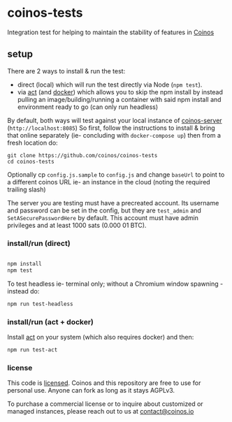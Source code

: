 # coinos-tests

Integration test for helping to maintain the stability of features in [Coinos]

## setup

There are 2 ways to install & run the test: 
- direct (local) which will run the test directly via Node (`npm test`). 
- via [act] (and [docker]) which allows you to skip the npm install by instead pulling an image/building/running a container with said npm install and environment ready to go (can only run headless)

By default, both ways will test against your local instance of [coinos-server] (`http://localhost:8085`) 
So first, follow the instructions to install & bring that online separately (ie- concluding with `docker-compose up`) then from a fresh location do: 
```
git clone https://github.com/coinos/coinos-tests
cd coinos-tests
```

Optionally cp `config.js.sample` to `config.js` and change `baseUrl` to point to a different coinos URL ie- an instance in the cloud (noting the required trailing slash)

The server you are testing must have a precreated account.  Its username and password can be set in the config, but they are `test_admin` and `SetASecurePasswordHere` by default.  This account must have admin privileges and at least 1000 sats (0.000 01 BTC).

### install/run (direct)

```bash

npm install
npm test
```

To test headless ie- terminal only; without a Chromium window spawning - instead do: 

```bash
npm run test-headless
```

### install/run (act + docker)

Install [act] on your system (which also requires docker) and then: 

```bash
npm run test-act
```

### license

This code is [licensed].  Coinos and this repository are free to use for personal use.  Anyone can fork as long as it stays AGPLv3.  

To purchase a commercial license or to inquire about customized or managed instances, please reach out to us at [contact@coinos.io]


[Coinos]: https://github.com/coinos
[act]: https://github.com/nektos/act
[docker]: https://docs.docker.com/get-docker
[coinos-server]: https://github.com/coinos/coinos-server
[licensed]:./LICENSE.md
[contact@coinos.io]:mailto:contact@coinos.io
